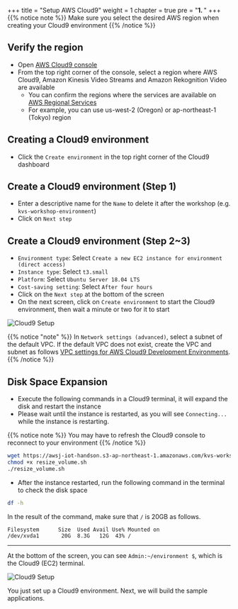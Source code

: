 +++
title = "Setup AWS Cloud9"
weight = 1
chapter = true 
pre = "<b>1. </b>"
+++
{{% notice note %}}
Make sure you select the desired AWS region when creating your Cloud9 environment
{{% /notice %}}


## Verify the region

- Open [AWS Cloud9 console](https://console.aws.amazon.com/cloud9/home)
- From the top right corner of the console, select a region where AWS Cloud9, Amazon Kinesis Video Streams and Amazon Rekognition Video are available
  - You can confirm the regions where the services are available on [AWS Regional Services](https://aws.amazon.com/jp/about-aws/global-infrastructure/regional-product-services/)
  - For example, you can use us-west-2 (Oregon) or ap-northeast-1 (Tokyo) region


## Creating a Cloud9 environment

- Click the `Create environment` in the top right corner of the Cloud9 dashboard

## Create a Cloud9 environment (Step 1)

- Enter a descriptive name for the `Name` to delete it after the workshop (e.g. `kvs-workshop-environment`)
- Click on `Next step`

## Create a Cloud9 environment (Step 2~3)

- `Environment type`: Select `Create a new EC2 instance for environment (direct access)`
- `Instance type`: Select `t3.small`
- `Platform`: Select `Ubuntu Server 18.04 LTS`
- `Cost-saving setting`: Select `After four hours`
- Click on the `Next step` at the bottom of the screen
- On the next screen, click on `Create environment` to start the Cloud9 environment, then wait a minute or two for it to start

![Cloud9 Setup](/images/1-1-b-cloud9.ja.png)

{{% notice "note" %}}
In `Network settings (advanced)`, select a subnet of the default VPC.
If the default VPC does not exist, create the VPC and subnet as follows
[VPC settings for AWS Cloud9 Development Environments](https://docs.aws.amazon.com/ja_jp/cloud9/latest/user-guide/vpc-settings.html).
{{% /notice %}}


## Disk Space Expansion

- Execute the following commands in a Cloud9 terminal, it will expand the disk and restart the instance
- Please wait until the instance is restarted, as you will see `Connecting...` while the instance is restarting.

{{% notice note %}}
You may have to refresh the Cloud9 console to reconnect to your environment
{{% /notice %}}


```bash
wget https://awsj-iot-handson.s3-ap-northeast-1.amazonaws.com/kvs-workshop/resize_volume.sh
chmod +x resize_volume.sh
./resize_volume.sh
```

- After the instance restarted, run the following command in the terminal to check the disk space

```bash
df -h
```

In the result of the command, make sure that `/` is 20GB as follows.

```
Filesystem      Size  Used Avail Use% Mounted on
/dev/xvda1       20G  8.3G   12G  43% /
```

-----

At the bottom of the screen, you can see `Admin:~/environment $`, which is the Cloud9 (EC2) terminal.


![Cloud9 Setup](/images/1-1-b-terminal.ja.png)


You just set up a Cloud9 environment. Next, we will build the sample applications.
